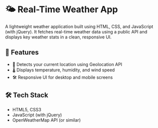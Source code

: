 # 🌤 Real-Time Weather App

A lightweight weather application built using HTML, CSS, and JavaScript (with jQuery). It fetches real-time weather data using a public API and displays key weather stats in a clean, responsive UI.

## 🚀 Features

- 📍 Detects your current location using Geolocation API
- 🌡 Displays temperature, humidity, and wind speed
- 🛠 Responsive UI for desktop and mobile screens

## 🛠 Tech Stack

- HTML5, CSS3
- JavaScript (with jQuery)
- OpenWeatherMap API (or similar)


